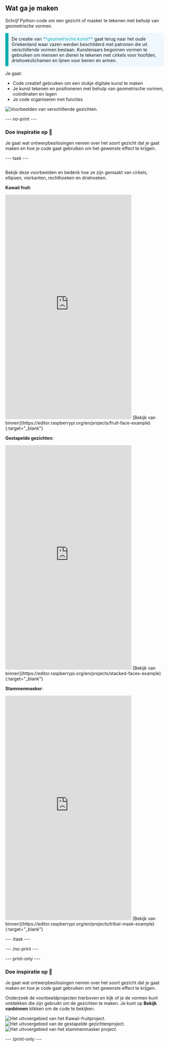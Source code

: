 ## Wat ga je maken

Schrijf Python-code om een gezicht of masker te tekenen met behulp van geometrische vormen.

<p style="border-left: solid; border-width:10px; border-color: #0faeb0; background-color: aliceblue; padding: 10px;">
De creatie van <span style="color: #0faeb0">**geometrische kunst**</span> gaat terug naar het oude Griekenland waar vazen werden beschilderd met patronen die uit verschillende vormen bestaan. Kunstenaars begonnen vormen te gebruiken om mensen en dieren te tekenen met cirkels voor hoofden, driehoekslichamen en lijnen voor benen en armen.
</p>

Je gaat:

+ Code creatief gebruiken om een stukje digitale kunst te maken
+ Je kunst tekenen en positioneren met behulp van geometrische vormen, coördinaten en lagen
+ Je code organiseren met functies

![Voorbeelden van verschillende gezichten.](images/strip.png)

--- no-print ---

### Doe inspiratie op 💭

Je gaat wat ontwerpbeslissingen nemen over het soort gezicht dat je gaat maken en hoe je code gaat gebruiken om het gewenste effect te krijgen.

--- task ---
<div style="display: flex; flex-wrap: wrap">
<div style="flex-basis: 175px; flex-grow: 1">

Bekijk deze voorbeelden en bedenk hoe ze zijn gemaakt van cirkels, ellipsen, vierkanten, rechthoeken en driehoeken.

**Kawaii fruit**:
<iframe src="https://editor.raspberrypi.org/en/embed/viewer/fruit-face-example" width="400" height="710" frameborder="0" marginwidth="0" marginheight="0" allowfullscreen>
</iframe> [Bekijk van binnen](https://editor.raspberrypi.org/en/projects/fruit-face-example){:target="_blank"}

**Gestapelde gezichten**:
<iframe src="https://editor.raspberrypi.org/en/embed/viewer/stacked-faces-example" width="400" height="710" frameborder="0" marginwidth="0" marginheight="0" allowfullscreen>
</iframe> [Bekijk van binnen](https://editor.raspberrypi.org/en/projects/stacked-faces-example){:target="_blank"}

**Stammenmasker**:
<iframe src="https://editor.raspberrypi.org/en/embed/viewer/tribal-mask-example" width="400" height="710" frameborder="0" marginwidth="0" marginheight="0" allowfullscreen>
</iframe> [Bekijk van binnen](https://editor.raspberrypi.org/en/projects/tribal-mask-example){:target="_blank"}

--- /task ---

--- /no-print ---

--- print-only ---

### Doe inspiratie op 💭

Je gaat wat ontwerpbeslissingen nemen over het soort gezicht dat je gaat maken en hoe je code gaat gebruiken om het gewenste effect te krijgen.

Onderzoek de voorbeeldprojecten hierboven en kijk of je de vormen kunt ontdekken die zijn gebruikt om de gezichten te maken. Je kunt op **Bekijk vanbinnen** klikken om de code te bekijken.

![Het uitvoergebied van het Kawaii-fruitproject.](images/smile.png) ![Het uitvoergebied van de gestapelde gezichtenproject.](images/stacked.png) ![Het uitvoergebied van het stammenmasker project.](images/tribal.png)

--- /print-only ---

